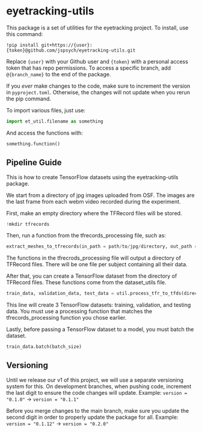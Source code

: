 # eyetracking-utils
This package is a set of utilities for the eyetracking
project. To install, use this command:
```
!pip install git+https://{user}:{token}@github.com/jspsych/eyetracking-utils.git
```
Replace `{user}` with your Github user and `{token}` with a 
personal access token that has repo permissions. To access 
a specific branch, add `@{branch_name}` to the end of the package.

If you *ever* make changes to the code, make sure to increment the 
version in `pyproject.toml`. Otherwise, the changes will not update 
when you rerun the pip command.

To import various files, just use:
```python
import et_util.filename as something 
```
And access the functions with:
```python
something.function()
```
## Pipeline Guide
This is how to create TensorFlow datasets using the eyetracking-utils package.

We start from a directory of jpg images uploaded from OSF. The images are the last frame from each webm video recorded during the experiment.  

First, make an empty directory where the TFRecord files will be stored. 
```python
!mkdir tfrecords
```

Then, run a function from the tfrecords_processing file, such as:

```python
extract_meshes_to_tfrecords(in_path = path/to/jpg/directory, out_path = path/to/empty/directory)
```

The functions in the tfrecrods_processing file will output a directory of TFRecord files. There will be one file per subject containing all their data. 

After that, you can create a TensorFlow dataset from the directory of TFRecord files. These functions come from the dataset_utils file.

```python
train_data, validation_data, test_data = util.process_tfr_to_tfds(directory_path = path/to/tfrecords, process = util.parse_tfr_element_mediapipe)
```

This line will create 3 TensorFlow datasets: training, validation, and testing data. You must use a processing function that matches the tfrecords_processing function you chose earlier. 

Lastly, before passing a TensorFlow dataset to a model, you must batch the dataset. 

```python
train_data.batch(batch_size)
```


## Versioning
Until we release our v1 of this project, we will use a separate 
versioning system for this. On development branches, when pushing 
code, increment the last digit to ensure the code changes will update. 
Example: `version = "0.1.0"` -> `version = "0.1.1"`

Before you merge changes to the main branch, make sure you update the 
second digit in order to properly update the package for all. 
Example: `version = "0.1.12"` -> `version = "0.2.0"`
